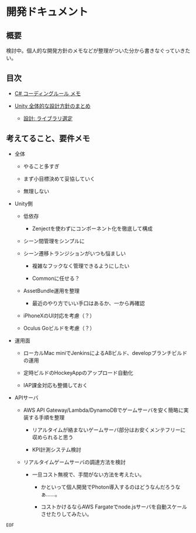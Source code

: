 # 開発ドキュメント


## 概要

検討中。個人的な開発方針のメモなどが整理がついた分から書きなぐっていきたい。


## 目次

- [C# コーディングルール メモ](CodingRules/index.md)

- [Unity 全体的な設計方針のまとめ](Design/index.md)
	- [設計: ライブラリ選定](libraries.md)


## 考えてること、要件メモ

- 全体

	- やること多すぎ

	- まず小目標決めて妥協していく

	- 無理しない


- Unity側

	- 低依存

		- Zenjectを使わずにコンポーネント化を徹底して構成

	- シーン間管理をシンプルに

	- シーン遷移トランジションがいつも悩ましい

		- 複雑なフックなく管理できるようにしたい

		- Commonに任せる？

	- AssetBundle運用を整理
		- 最近のやり方でいい手口はあるか、一から再確認

	- iPhoneXのUI対応を考慮（？）

	- Oculus Goビルドを考慮（？）


- 運用面

	- ローカルMac miniでJenkinsによるABビルド、developブランチビルドの運用

	- 定時ビルドのHockeyAppのアップロード自動化

	- IAP課金対応も整備しておく


- APIサーバ

	- AWS API Gateway/Lambda/DynamoDBでゲームサーバを安く簡略に実装する手順を整理

		- リアルタイムが絡まないゲームサーバ部分はお安くメンテフリーに収められると思う

		- KPI計測システム検討


	- リアルタイムゲームサーバの調達方法を検討

		- 一旦コスト無視で、手間がない方法を考えたい。

			- かといって個人開発でPhoton導入するのはどうなんだろうなぁ……。

			- コストかけるならAWS Fargateでnode.jsサーバを自動スケールさせたりしてみたい。


`EOF`